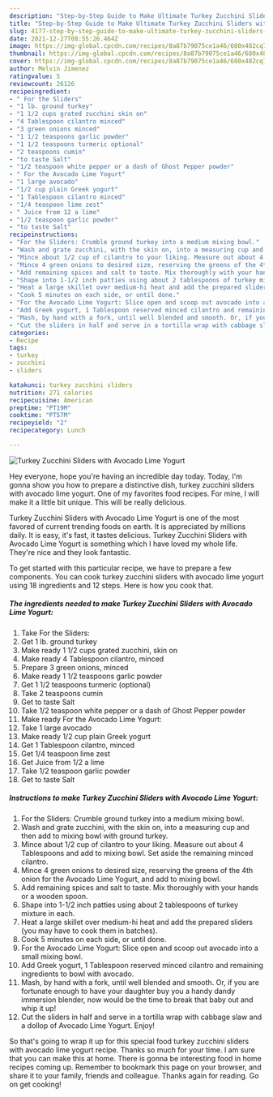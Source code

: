 ```yaml
---
description: "Step-by-Step Guide to Make Ultimate Turkey Zucchini Sliders with Avocado Lime Yogurt"
title: "Step-by-Step Guide to Make Ultimate Turkey Zucchini Sliders with Avocado Lime Yogurt"
slug: 4177-step-by-step-guide-to-make-ultimate-turkey-zucchini-sliders-with-avocado-lime-yogurt
date: 2021-12-27T08:55:26.464Z
image: https://img-global.cpcdn.com/recipes/8a87b79075ce1a46/680x482cq70/turkey-zucchini-sliders-with-avocado-lime-yogurt-recipe-main-photo.jpg
thumbnail: https://img-global.cpcdn.com/recipes/8a87b79075ce1a46/680x482cq70/turkey-zucchini-sliders-with-avocado-lime-yogurt-recipe-main-photo.jpg
cover: https://img-global.cpcdn.com/recipes/8a87b79075ce1a46/680x482cq70/turkey-zucchini-sliders-with-avocado-lime-yogurt-recipe-main-photo.jpg
author: Melvin Jimenez
ratingvalue: 5
reviewcount: 26126
recipeingredient:
- " For the Sliders"
- "1 lb. ground turkey"
- "1 1/2 cups grated zucchini skin on"
- "4 Tablespoon cilantro minced"
- "3 green onions minced"
- "1 1/2 teaspoons garlic powder"
- "1 1/2 teaspoons turmeric optional"
- "2 teaspoons cumin"
- "to taste Salt"
- "1/2 teaspoon white pepper or a dash of Ghost Pepper powder"
- " For the Avocado Lime Yogurt"
- "1 large avocado"
- "1/2 cup plain Greek yogurt"
- "1 Tablespoon cilantro minced"
- "1/4 teaspoon lime zest"
- " Juice from 12 a lime"
- "1/2 teaspoon garlic powder"
- "to taste Salt"
recipeinstructions:
- "For the Sliders: Crumble ground turkey into a medium mixing bowl."
- "Wash and grate zucchini, with the skin on, into a measuring cup and then add to mixing bowl with ground turkey."
- "Mince about 1/2 cup of cilantro to your liking. Measure out about 4 Tablespoons and add to mixing bowl. Set aside the remaining minced cilantro."
- "Mince 4 green onions to desired size, reserving the greens of the 4th onion for the Avocado Lime Yogurt, and add to mixing bowl."
- "Add remaining spices and salt to taste. Mix thoroughly with your hands or a wooden spoon."
- "Shape into 1-1/2 inch patties using about 2 tablespoons of turkey mixture in each."
- "Heat a large skillet over medium-hi heat and add the prepared sliders (you may have to cook them in batches)."
- "Cook 5 minutes on each side, or until done."
- "For the Avocado Lime Yogurt: Slice open and scoop out avocado into a small mixing bowl."
- "Add Greek yogurt, 1 Tablespoon reserved minced cilantro and remaining ingredients to bowl with avocado."
- "Mash, by hand with a fork, until well blended and smooth. Or, if you are fortunate enough to have your daughter buy you a handy dandy immersion blender, now would be the time to break that baby out and whip it up!"
- "Cut the sliders in half and serve in a tortilla wrap with cabbage slaw and a dollop of Avocado Lime Yogurt. Enjoy!"
categories:
- Recipe
tags:
- turkey
- zucchini
- sliders

katakunci: turkey zucchini sliders 
nutrition: 271 calories
recipecuisine: American
preptime: "PT19M"
cooktime: "PT57M"
recipeyield: "2"
recipecategory: Lunch

---
```



![Turkey Zucchini Sliders with Avocado Lime Yogurt](https://img-global.cpcdn.com/recipes/8a87b79075ce1a46/680x482cq70/turkey-zucchini-sliders-with-avocado-lime-yogurt-recipe-main-photo.jpg)

Hey everyone, hope you're having an incredible day today. Today, I'm gonna show you how to prepare a distinctive dish, turkey zucchini sliders with avocado lime yogurt. One of my favorites food recipes. For mine, I will make it a little bit unique. This will be really delicious.



Turkey Zucchini Sliders with Avocado Lime Yogurt is one of the most favored of current trending foods on earth. It is appreciated by millions daily. It is easy, it's fast, it tastes delicious. Turkey Zucchini Sliders with Avocado Lime Yogurt is something which I have loved my whole life. They're nice and they look fantastic.


To get started with this particular recipe, we have to prepare a few components. You can cook turkey zucchini sliders with avocado lime yogurt using 18 ingredients and 12 steps. Here is how you cook that.

<!--inarticleads1-->

##### The ingredients needed to make Turkey Zucchini Sliders with Avocado Lime Yogurt:

1. Take  For the Sliders:
1. Get 1 lb. ground turkey
1. Make ready 1 1/2 cups grated zucchini, skin on
1. Make ready 4 Tablespoon cilantro, minced
1. Prepare 3 green onions, minced
1. Make ready 1 1/2 teaspoons garlic powder
1. Get 1 1/2 teaspoons turmeric (optional)
1. Take 2 teaspoons cumin
1. Get to taste Salt
1. Take 1/2 teaspoon white pepper or a dash of Ghost Pepper powder
1. Make ready  For the Avocado Lime Yogurt:
1. Take 1 large avocado
1. Make ready 1/2 cup plain Greek yogurt
1. Get 1 Tablespoon cilantro, minced
1. Get 1/4 teaspoon lime zest
1. Get  Juice from 1/2 a lime
1. Take 1/2 teaspoon garlic powder
1. Get to taste Salt




<!--inarticleads2-->

##### Instructions to make Turkey Zucchini Sliders with Avocado Lime Yogurt:

1. For the Sliders: Crumble ground turkey into a medium mixing bowl.
1. Wash and grate zucchini, with the skin on, into a measuring cup and then add to mixing bowl with ground turkey.
1. Mince about 1/2 cup of cilantro to your liking. Measure out about 4 Tablespoons and add to mixing bowl. Set aside the remaining minced cilantro.
1. Mince 4 green onions to desired size, reserving the greens of the 4th onion for the Avocado Lime Yogurt, and add to mixing bowl.
1. Add remaining spices and salt to taste. Mix thoroughly with your hands or a wooden spoon.
1. Shape into 1-1/2 inch patties using about 2 tablespoons of turkey mixture in each.
1. Heat a large skillet over medium-hi heat and add the prepared sliders (you may have to cook them in batches).
1. Cook 5 minutes on each side, or until done.
1. For the Avocado Lime Yogurt: Slice open and scoop out avocado into a small mixing bowl.
1. Add Greek yogurt, 1 Tablespoon reserved minced cilantro and remaining ingredients to bowl with avocado.
1. Mash, by hand with a fork, until well blended and smooth. Or, if you are fortunate enough to have your daughter buy you a handy dandy immersion blender, now would be the time to break that baby out and whip it up!
1. Cut the sliders in half and serve in a tortilla wrap with cabbage slaw and a dollop of Avocado Lime Yogurt. Enjoy!




So that's going to wrap it up for this special food turkey zucchini sliders with avocado lime yogurt recipe. Thanks so much for your time. I am sure that you can make this at home. There is gonna be interesting food in home recipes coming up. Remember to bookmark this page on your browser, and share it to your family, friends and colleague. Thanks again for reading. Go on get cooking!
